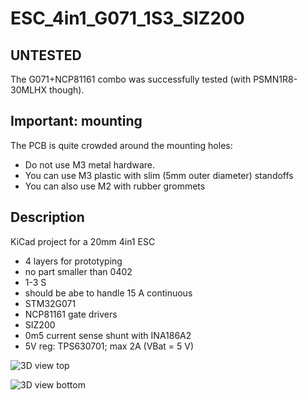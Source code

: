# ESC_4in1_G071_1S3_SIZ200

## UNTESTED
The G071+NCP81161 combo was successfully tested (with PSMN1R8-30MLHX though).

## Important: mounting
The PCB is quite crowded around the mounting holes:
- Do not use M3 metal hardware.
- You can use M3 plastic with slim (5mm outer diameter) standoffs
- You can also use M2 with rubber grommets

## Description
KiCad project for a 20mm 4in1 ESC
- 4 layers for prototyping
- no part smaller than 0402
- 1-3 S
- should be abe to handle 15 A continuous
- STM32G071
- NCP81161 gate drivers
- SIZ200
- 0m5 current sense shunt with INA186A2
- 5V reg: TPS630701; max 2A (VBat = 5 V)

![3D view top](https://github.com/crteensy/ESC_4in1_G071_1S3_SIZ200/blob/main/ESC_4in1_G071_1S3_SIZ200_3dview.png)

![3D view bottom](https://github.com/crteensy/ESC_4in1_G071_1S3_SIZ200/blob/main/ESC_4in1_G071_1S3_SIZ200_3dview_bot.png)
